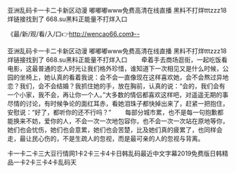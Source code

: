 亚洲乱码卡一卡二卡新区动漫
嘟嘟嘟www免费高清在线直播
黑料不打烊tttzzz18烊链接找到了
668.su黑料正能量不打烊入口


《最/新/观/看/入/口👉http://wencao66.com》--

亚洲乱码卡一卡二卡新区动漫
嘟嘟嘟www免费高清在线直播
黑料不打烊tttzzz18烊链接找到了
668.su黑料正能量不打烊入口
　　牵着手去商场逛街，一起吃饭看电影，这最普通的恋人时光让我们格外珍惜，谁知道下一次相见又是什么时候，公园的坐椅上，她认真的看着我说：会不会一直像现在这样喜欢她，会不会熬过异地恋？我们，会不会结婚？我抓住她的手，放在胸前，认真的说：“会的，我们会有一个小家，我不会，再让你一个人。”大多数的情侣都喜欢这样吧，对遥遥无期的事尽情的讨论，有时候争论的面红耳赤，看她泪珠子都快掉出来了，赶紧一把抱住，安慰说：“好了，都听你的还不行吗？”
　　每部分城市累，也不是每一句抱歉都能换来不妨，爱你的人，不会一次一次地包容你，也不会一次一次站在原地等你，她们也会忧伤，她们也会意累，她们也会苦楚，比及她们真的疲累了，也同样会走，最让民心伤的，不是生疏人的忽视，而是最可亲的人的忽视与背离。





卡一卡二卡三大豆行情网1卡2卡三卡4卡日韩乱码最近中文字幕2019免费版日韩精品一卡2卡三卡4卡乱码天
